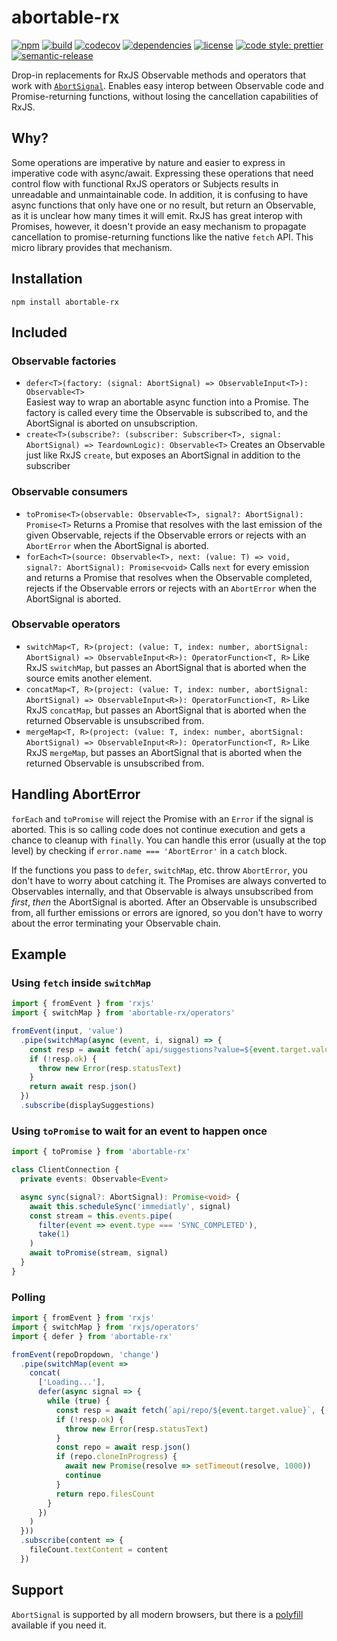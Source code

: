 # abortable-rx

[![npm](https://img.shields.io/npm/v/abortable-rx.svg)](https://www.npmjs.com/package/abortable-rx)
[![build](https://travis-ci.org/felixfbecker/abortable-rx.svg?branch=master)](https://travis-ci.org/felixfbecker/abortable-rx)
[![codecov](https://codecov.io/gh/felixfbecker/abortable-rx/branch/master/graph/badge.svg)](https://codecov.io/gh/felixfbecker/abortable-rx)
[![dependencies](https://david-dm.org/felixfbecker/abortable-rx.svg)](https://david-dm.org/felixfbecker/abortable-rx)
[![license](https://img.shields.io/npm/l/abortable-rx.svg)](https://github.com/felixfbecker/abortable-rx/blob/master/LICENSE.txt)
[![code style: prettier](https://img.shields.io/badge/code_style-prettier-ff69b4.svg)](https://github.com/prettier/prettier)
[![semantic-release](https://img.shields.io/badge/%20%20%F0%9F%93%A6%F0%9F%9A%80-semantic--release-e10079.svg)](https://github.com/semantic-release/semantic-release)

Drop-in replacements for RxJS Observable methods and operators that work with [`AbortSignal`](https://developer.mozilla.org/en-US/docs/Web/API/AbortSignal).
Enables easy interop between Observable code and Promise-returning functions, without losing the cancellation capabilities of RxJS.

## Why?

Some operations are imperative by nature and easier to express in imperative code with async/await.
Expressing these operations that need control flow with functional RxJS operators or Subjects results in unreadable and unmaintainable code.
In addition, it is confusing to have async functions that only have one or no result, but return an Observable, as it is unclear how many times it will emit.
RxJS has great interop with Promises, however, it doesn't provide an easy mechanism to propagate cancellation to promise-returning functions like the native `fetch` API.
This micro library provides that mechanism.

## Installation

```
npm install abortable-rx
```

## Included

### Observable factories

- `defer<T>(factory: (signal: AbortSignal) => ObservableInput<T>): Observable<T>`  
  Easiest way to wrap an abortable async function into a Promise. The factory is called every time the Observable is subscribed to, and the AbortSignal is aborted on unsubscription.
- `create<T>(subscribe?: (subscriber: Subscriber<T>, signal: AbortSignal) => TeardownLogic): Observable<T>`
  Creates an Observable just like RxJS `create`, but exposes an AbortSignal in addition to the subscriber

### Observable consumers

- `toPromise<T>(observable: Observable<T>, signal?: AbortSignal): Promise<T>`
  Returns a Promise that resolves with the last emission of the given Observable, rejects if the Observable errors or rejects with an `AbortError` when the AbortSignal is aborted.
- `forEach<T>(source: Observable<T>, next: (value: T) => void, signal?: AbortSignal): Promise<void>`
  Calls `next` for every emission and returns a Promise that resolves when the Observable completed, rejects if the Observable errors or rejects with an `AbortError` when the AbortSignal is aborted.

### Observable operators

- `switchMap<T, R>(project: (value: T, index: number, abortSignal: AbortSignal) => ObservableInput<R>): OperatorFunction<T, R>`
  Like RxJS `switchMap`, but passes an AbortSignal that is aborted when the source emits another element.
- `concatMap<T, R>(project: (value: T, index: number, abortSignal: AbortSignal) => ObservableInput<R>): OperatorFunction<T, R>`
  Like RxJS `concatMap`, but passes an AbortSignal that is aborted when the returned Observable is unsubscribed from.
- `mergeMap<T, R>(project: (value: T, index: number, abortSignal: AbortSignal) => ObservableInput<R>): OperatorFunction<T, R>`
  Like RxJS `mergeMap`, but passes an AbortSignal that is aborted when the returned Observable is unsubscribed from.

## Handling AbortError

`forEach` and `toPromise` will reject the Promise with an `Error` if the signal is aborted.
This is so calling code does not continue execution and gets a chance to cleanup with `finally`.
You can handle this error (usually at the top level) by checking if `error.name === 'AbortError'` in a `catch` block.

If the functions you pass to `defer`, `switchMap`, etc. throw `AbortError`, you don't have to worry about catching it.
The Promises are always converted to Observables internally, and that Observable is always unsubscribed from _first_, _then_ the AbortSignal is aborted.
After an Observable is unsubscribed from, all further emissions or errors are ignored, so you don't have to worry about the error terminating your Observable chain.

## Example

### Using `fetch` inside `switchMap`

```ts
import { fromEvent } from 'rxjs'
import { switchMap } from 'abortable-rx/operators'

fromEvent(input, 'value')
  .pipe(switchMap(async (event, i, signal) => {
    const resp = await fetch(`api/suggestions?value=${event.target.value}`, { signal })
    if (!resp.ok) {
      throw new Error(resp.statusText)
    }
    return await resp.json()
  })
  .subscribe(displaySuggestions)
```

### Using `toPromise` to wait for an event to happen once

```ts
import { toPromise } from 'abortable-rx'

class ClientConnection {
  private events: Observable<Event>

  async sync(signal?: AbortSignal): Promise<void> {
    await this.scheduleSync('immediatly', signal)
    const stream = this.events.pipe(
      filter(event => event.type === 'SYNC_COMPLETED'),
      take(1)
    )
    await toPromise(stream, signal)
  }
}
```

### Polling

```ts
import { fromEvent } from 'rxjs'
import { switchMap } from 'rxjs/operators'
import { defer } from 'abortable-rx'

fromEvent(repoDropdown, 'change')
  .pipe(switchMap(event =>
    concat(
      ['Loading...'],
      defer(async signal => {
        while (true) {
          const resp = await fetch(`api/repo/${event.target.value}`, { signal })
          if (!resp.ok) {
            throw new Error(resp.statusText)
          }
          const repo = await resp.json()
          if (repo.cloneInProgress) {
            await new Promise(resolve => setTimeout(resolve, 1000))
            continue
          }
          return repo.filesCount
        }
      })
    )
  }))
  .subscribe(content => {
    fileCount.textContent = content
  })
```

## Support

`AbortSignal` is supported by all modern browsers, but there is a [polyfill](https://www.npmjs.com/package/abort-controller) available if you need it.
